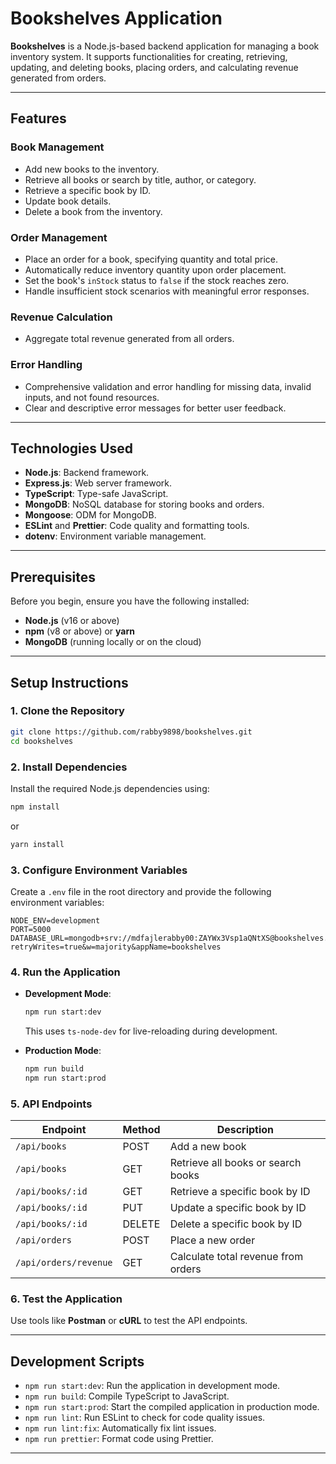 # Bookshelves Application

**Bookshelves** is a Node.js-based backend application for managing a book inventory system. It supports functionalities for creating, retrieving, updating, and deleting books, placing orders, and calculating revenue generated from orders.

---

## Features

### Book Management

- Add new books to the inventory.
- Retrieve all books or search by title, author, or category.
- Retrieve a specific book by ID.
- Update book details.
- Delete a book from the inventory.

### Order Management

- Place an order for a book, specifying quantity and total price.
- Automatically reduce inventory quantity upon order placement.
- Set the book's `inStock` status to `false` if the stock reaches zero.
- Handle insufficient stock scenarios with meaningful error responses.

### Revenue Calculation

- Aggregate total revenue generated from all orders.

### Error Handling

- Comprehensive validation and error handling for missing data, invalid inputs, and not found resources.
- Clear and descriptive error messages for better user feedback.

---

## Technologies Used

- **Node.js**: Backend framework.
- **Express.js**: Web server framework.
- **TypeScript**: Type-safe JavaScript.
- **MongoDB**: NoSQL database for storing books and orders.
- **Mongoose**: ODM for MongoDB.
- **ESLint** and **Prettier**: Code quality and formatting tools.
- **dotenv**: Environment variable management.

---

## Prerequisites

Before you begin, ensure you have the following installed:

- **Node.js** (v16 or above)
- **npm** (v8 or above) or **yarn**
- **MongoDB** (running locally or on the cloud)

---

## Setup Instructions

### 1. Clone the Repository

```bash
git clone https://github.com/rabby9898/bookshelves.git
cd bookshelves
```

### 2. Install Dependencies

Install the required Node.js dependencies using:

```bash
npm install
```

or

```bash
yarn install
```

### 3. Configure Environment Variables

Create a `.env` file in the root directory and provide the following environment variables:

```env
NODE_ENV=development
PORT=5000
DATABASE_URL=mongodb+srv://mdfajlerabby00:ZAYWx3Vsp1aQNtXS@bookshelves.o1scq.mongodb.net/?retryWrites=true&w=majority&appName=bookshelves
```

### 4. Run the Application

- **Development Mode**:

  ```bash
  npm run start:dev
  ```

  This uses `ts-node-dev` for live-reloading during development.

- **Production Mode**:
  ```bash
  npm run build
  npm run start:prod
  ```

### 5. API Endpoints

| Endpoint              | Method | Description                         |
| --------------------- | ------ | ----------------------------------- |
| `/api/books`          | POST   | Add a new book                      |
| `/api/books`          | GET    | Retrieve all books or search books  |
| `/api/books/:id`      | GET    | Retrieve a specific book by ID      |
| `/api/books/:id`      | PUT    | Update a specific book by ID        |
| `/api/books/:id`      | DELETE | Delete a specific book by ID        |
| `/api/orders`         | POST   | Place a new order                   |
| `/api/orders/revenue` | GET    | Calculate total revenue from orders |

### 6. Test the Application

Use tools like **Postman** or **cURL** to test the API endpoints.

---

## Development Scripts

- `npm run start:dev`: Run the application in development mode.
- `npm run build`: Compile TypeScript to JavaScript.
- `npm run start:prod`: Start the compiled application in production mode.
- `npm run lint`: Run ESLint to check for code quality issues.
- `npm run lint:fix`: Automatically fix lint issues.
- `npm run prettier`: Format code using Prettier.

---
